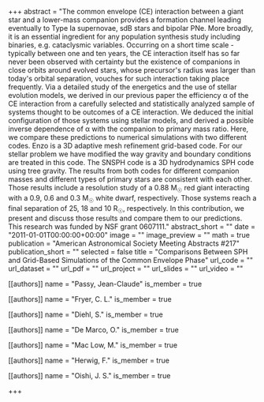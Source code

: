 +++
abstract = "The common envelope (CE) interaction between a giant star and a lower-mass companion provides a formation channel leading eventually to Type Ia supernovae, sdB stars and bipolar PNe. More broadly, it is an essential ingredient for any population synthesis study including binaries, e.g. cataclysmic variables. Occurring on a short time scale - typically between one and ten years, the CE interaction itself has so far never been observed with certainty but the existence of companions in close orbits around evolved stars, whose precursor's radius was larger than today's orbital separation, vouches for such interaction taking place frequently. Via a detailed study of the energetics and the use of stellar evolution models, we derived in our previous paper the efficiency α of the CE interaction from a carefully selected and statistically analyzed sample of systems thought to be outcomes of a CE interaction. We deduced the initial configuration of those systems using stellar models, and derived a possible inverse dependence of α with the companion to primary mass ratio. Here, we compare these predictions to numerical simulations with two different codes. Enzo is a 3D adaptive mesh refinement grid-based code. For our stellar problem we have modified the way gravity and boundary conditions are treated in this code. The SNSPH code is a 3D hydrodynamics SPH code using tree gravity. The results from both codes for different companion masses and different types of primary stars are consistent with each other. Those results include a resolution study of a 0.88 M<SUB>☉</SUB> red giant interacting with a 0.9, 0.6 and 0.3 M<SUB>☉</SUB> white dwarf, respectively. Those systems reach a final separation of 25, 18 and 10 R<SUB>☉</SUB>, respectively. In this contribution, we present and discuss those results and compare them to our predictions. This research was funded by NSF grant 0607111."
abstract_short = ""
date = "2011-01-01T00:00:00+00:00"
image = ""
image_preview = ""
math = true
publication = "American Astronomical Society Meeting Abstracts #217"
publication_short = ""
selected = false
title = "Comparisons Between SPH and Grid-Based Simulations of the Common Envelope Phase"
url_code = ""
url_dataset = ""
url_pdf = ""
url_project = ""
url_slides = ""
url_video = ""



[[authors]]
    name = "Passy, Jean-Claude"
    is_member = true


[[authors]]
    name = "Fryer, C. L."
    is_member = true


[[authors]]
    name = "Diehl, S."
    is_member = true


[[authors]]
    name = "De Marco, O."
    is_member = true


[[authors]]
    name = "Mac Low, M."
    is_member = true


[[authors]]
    name = "Herwig, F."
    is_member = true


[[authors]]
    name = "Oishi, J. S."
    is_member = true

+++
 